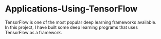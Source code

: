 # Applications-Using-TensorFlow
TensorFlow is one of the most popular deep learning frameworks available. In this project, I have built some deep learning programs that uses TensorFlow as a framework.
